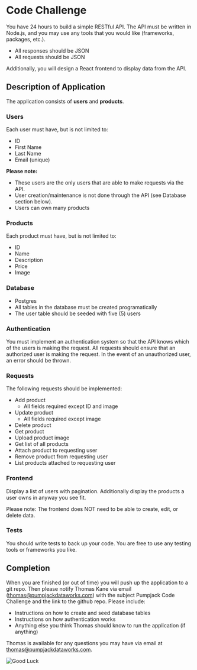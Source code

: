 # Code Challenge
You have 24 hours to build a simple RESTful API. The API must be written in Node.js, and you may use any tools that you would like (frameworks, packages, etc.).

- All responses should be JSON
- All requests should be JSON

Additionally, you will design a React frontend to display data from the API.

## Description of Application

The application consists of **users** and **products**.

### Users

Each user must have, but is not limited to:

- ID
- First Name
- Last Name
- Email (unique)

**Please note:**

- These users are the only users that are able to make requests via the API.
- User creation/maintenance is not done through the API (see Database section below).
- Users can own many products

### Products

Each product must have, but is not limited to:

- ID
- Name
- Description
- Price
- Image

### Database

- Postgres
- All tables in the database must be created programatically
- The user table should be seeded with five (5) users

### Authentication

You must implement an authentication system so that the API knows which of the users is making the request. All requests should ensure that an authorized user is making the request. In the event of an unauthorized user, an error should be thrown.

### Requests

The following requests should be implemented:

- Add product
    - All fields required except ID and image
- Update product
    - All fields required except image
- Delete product
- Get product
- Upload product image
- Get list of all products
- Attach product to requesting user
- Remove product from requesting user
- List products attached to requesting user

### Frontend

Display a list of users with pagination. Additionally display the products a user owns in anyway you see fit.

Please note: The frontend does NOT need to be able to create, edit, or delete data.

### Tests

You should write tests to back up your code. You are free to use any testing tools or frameworks you like.

## Completion

When you are finished (or out of time) you will push up the application to a git repo. Then please notify Thomas Kane via email (thomas@pumpjackdataworks.com) with the subject Pumpjack Code Challenge and the link to the github repo. Please include:

- Instructions on how to create and seed database tables
- Instructions on how authentication works
- Anything else you think Thomas should know to run the application (if anything)

Thomas is available for any questions you may have via email at thomas@pumpjackdataworks.com.

![Good Luck](https://media.giphy.com/media/3ohfFopqHDT7vcMM2A/giphy.gif)
